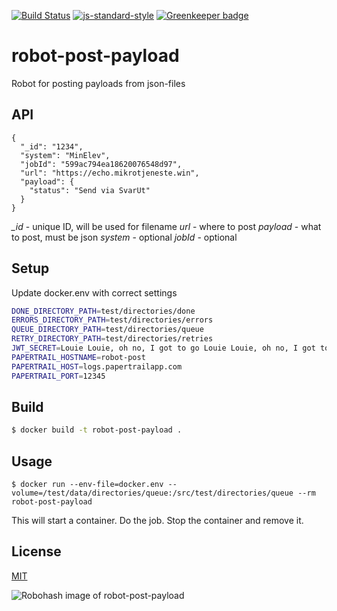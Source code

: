 [![Build Status](https://travis-ci.org/telemark/robot-post-json.svg?branch=master)](https://travis-ci.org/telemark/robot-post-payload)
[![js-standard-style](https://img.shields.io/badge/code%20style-standard-brightgreen.svg?style=flat)](https://github.com/feross/standard)
[![Greenkeeper badge](https://badges.greenkeeper.io/telemark/robot-post-json.svg)](https://greenkeeper.io/)

# robot-post-payload

Robot for posting payloads from json-files

## API

```
{
  "_id": "1234",
  "system": "MinElev",
  "jobId": "599ac794ea18620076548d97",
  "url": "https://echo.mikrotjeneste.win",
  "payload": {
    "status": "Send via SvarUt"
  }
}
```

*_id* - unique ID, will be used for filename
*url* - where to post
*payload* - what to post, must be json
*system* - optional
*jobId* - optional

## Setup

Update docker.env with correct settings

```bash
DONE_DIRECTORY_PATH=test/directories/done
ERRORS_DIRECTORY_PATH=test/directories/errors
QUEUE_DIRECTORY_PATH=test/directories/queue
RETRY_DIRECTORY_PATH=test/directories/retries
JWT_SECRET=Louie Louie, oh no, I got to go Louie Louie, oh no, I got to go
PAPERTRAIL_HOSTNAME=robot-post
PAPERTRAIL_HOST=logs.papertrailapp.com
PAPERTRAIL_PORT=12345
```

## Build

```bash
$ docker build -t robot-post-payload .
```

## Usage

```
$ docker run --env-file=docker.env --volume=/test/data/directories/queue:/src/test/directories/queue --rm robot-post-payload
```

This will start a container. Do the job. Stop the container and remove it.

## License

[MIT](LICENSE)

![Robohash image of robot-post-payload](https://robots.kebabstudios.party/robot-post-json.png "Robohash image of robot-post-payload")
